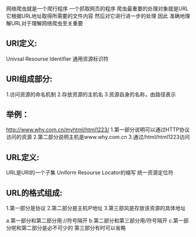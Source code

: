 网络爬虫就是一个爬行程序 一个抓取网页的程序
爬虫最重要的处理对象就是URL 它根据URL地址取得所需要的文件内容 然后对它进行进一步的处理
因此 准确地理解URL对于理解网络爬虫至关重要

## URI定义:
Univsal Resourse Identifier 通用资源标识符

## URI组成部分:
1.访问资源的命名机制
2.存放资源的主机名
3.资源自身的名称，由路径表示

## 举例：
http://www.why.com.cn/myhtml/html1223/
1.第一部分说明可以通过HTTP协议访问的资源
2.第二部分说明主机是www.why.com.cn
3.通过/html/html1223访问

## URL定义:
URL是URI的一个子集
Uniform Resourse Locator的缩写 统一资源定位符

## URL的格式组成:
1.第一部分是协议
2.第二部分是主机IP地址
3.第三部风是存放该资源的具体地址

a.第一部分和第二部分用://符号隔开
b.第二部分和第三部分用/符号隔开
c.第一部分呢和第二部分是必不可少的 第三部分有时可以省略
